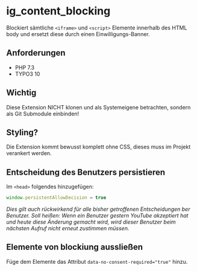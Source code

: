 # ig_content_blocking
Blockiert sämtliche `<iframe>` und `<script>` Elemente innerhalb des HTML body und ersetzt diese durch einen Einwilligungs-Banner.

## Anforderungen
- PHP 7.3
- TYPO3 10

## Wichtig
Diese Extension NICHT klonen und als Systemeigene betrachten, sondern als Git Submodule einbinden!

## Styling?
Die Extension kommt bewusst komplett ohne CSS, dieses muss im Projekt verankert werden.

## Entscheidung des Benutzers persistieren
Im `<head>` folgendes hinzugefügen:
```js
window.persistentAllowDecision = true
```
_Dies gilt auch rückwirkend für alle bisher getroffenen Entscheidungen ber Benutzer. Soll heißen: Wenn ein Benutzer gestern YouTube akzeptiert hat und heute diese Änderung gemacht wird, wird dieser Benutzer beim nächsten Aufruf nicht erneut zustimmen müssen._

## Elemente von blockiung aussließen
Füge dem Elemente das Attribut `data-no-consent-required="true"` hinzu.
